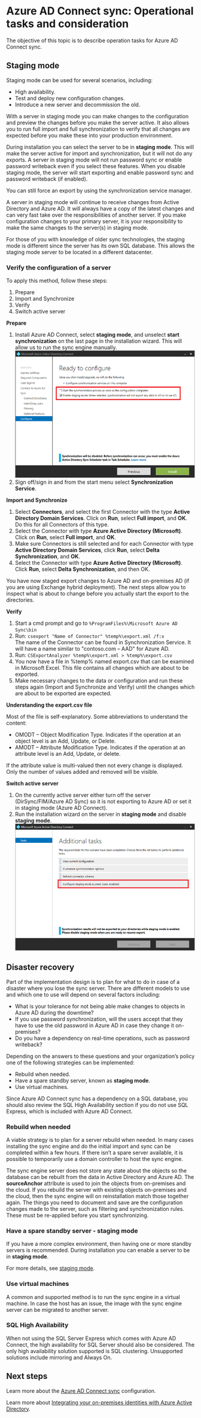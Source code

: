 <properties
   pageTitle="Azure AD Connect sync: Operational tasks and considerations | Microsoft Azure"
   description="This topic describes operational tasks for Azure AD Connect sync and how to prepare for operating this component."
   services="active-directory"
   documentationCenter=""
   authors="AndKjell"
   manager="StevenPo"
   editor=""/>

<tags
   ms.service="active-directory"
   ms.devlang="na"
   ms.topic="article"
   ms.tgt_pltfrm="na"
   ms.workload="identity"
   ms.date="06/27/2016"
   ms.author="andkjell"/>

# Azure AD Connect sync: Operational tasks and consideration
The objective of this topic is to describe operation tasks for Azure AD Connect sync.

## Staging mode
Staging mode can be used for several scenarios, including:

-	High availability.
-	Test and deploy new configuration changes.
-	Introduce a new server and decommission the old.

With a server in staging mode you can make changes to the configuration and preview the changes before you make the server active. It also allows you to run full import and full synchronization to verify that all changes are expected before you make these into your production environment.

During installation you can select the server to be in **staging mode**. This will make the server active for import and synchronization, but it will not do any exports. A server in staging mode will not run password sync or enable password writeback even if you select these features. When you disable staging mode, the server will start exporting and enable password sync and password writeback (if enabled).

You can still force an export by using the synchronization service manager.

A server in staging mode will continue to receive changes from Active Directory and Azure AD. It will always have a copy of the latest changes and can very fast take over the responsibilities of another server. If you make configuration changes to your primary server, it is your responsibility to make the same changes to the server(s) in staging mode.

For those of you with knowledge of older sync technologies, the staging mode is different since the server has its own SQL database. This allows the staging mode server to be located in a different datacenter.

### Verify the configuration of a server
To apply this method, follow these steps:

1. Prepare
2. Import and Synchronize
3. Verify
4. Switch active server

**Prepare**

1. Install Azure AD Connect, select **staging mode**, and unselect **start synchronization** on the last page in the installation wizard. This will allow us to run the sync engine manually.
![ReadyToConfigure](./media/active-directory-aadconnectsync-operations/readytoconfigure.png)
2. Sign off/sign in and from the start menu select **Synchronization Service**.

**Import and Synchronize**

1. Select **Connectors**, and select the first Connector with the type **Active Directory Domain Services**. Click on **Run**, select **Full import**, and **OK**. Do this for all Connectors of this type.
2. Select the Connector with type **Azure Active Directory (Microsoft)**. Click on **Run**, select **Full import**, and **OK**.
3. Make sure Connectors is still selected and for each Connector with type **Active Directory Domain Services**, click **Run**, select **Delta Synchronization**, and **OK**.
4. Select the Connector with type **Azure Active Directory (Microsoft)**. Click **Run**, select **Delta Synchronization**, and then OK.

You have now staged export changes to Azure AD and on-premises AD (if you are using Exchange hybrid deployment). The next steps allow you to inspect what is about to change before you actually start the export to the directories.

**Verify**

1. Start a cmd prompt and go to `%ProgramFiles%\Microsoft Azure AD Sync\bin`
2. Run: `csexport "Name of Connector" %temp%\export.xml /f:x`  
The name of the Connector can be found in Synchronization Service. It will have a name similar to "contoso.com – AAD" for Azure AD.
3. Run: `CSExportAnalyzer %temp%\export.xml > %temp%\export.csv`
4. You now have a file in %temp% named export.csv that can be examined in Microsoft Excel. This file contains all changes which are about to be exported.
5. Make necessary changes to the data or configuration and run these steps again (Import and Synchronize and Verify) until the changes which are about to be exported are expected.

**Understanding the export.csv file**

Most of the file is self-explanatory. Some abbreviations to understand the content:

- OMODT – Object Modification Type. Indicates if the operation at an object level is an Add, Update, or Delete.
- AMODT – Attribute Modification Type. Indicates if the operation at an attribute level is an Add, Update, or delete.

If the attribute value is multi-valued then not every change is displayed. Only the number of values added and removed will be visible.

**Switch active server**

1. On the currently active server either turn off the server (DirSync/FIM/Azure AD Sync) so it is not exporting to Azure AD or set it in staging mode (Azure AD Connect).
2. Run the installation wizard on the server in **staging mode** and disable **staging mode**.
![ReadyToConfigure](./media/active-directory-aadconnectsync-operations/additionaltasks.png)

## Disaster recovery
Part of the implementation design is to plan for what to do in case of a disaster where you lose the sync server. There are different models to use and which one to use will depend on several factors including:

-	What is your tolerance for not being able make changes to objects in Azure AD during the downtime?
-	If you use password synchronization, will the users accept that they have to use the old password in Azure AD in case they change it on-premises?
-	Do you have a dependency on real-time operations, such as password writeback?

Depending on the answers to these questions and your organization’s policy one of the following strategies can be implemented:

-	Rebuild when needed.
-	Have a spare standby server, known as **staging mode**.
-	Use virtual machines.

Since Azure AD Connect sync has a dependency on a SQL database, you should also review the SQL High Availability section if you do not use SQL Express, which is included with Azure AD Connect.

### Rebuild when needed
A viable strategy is to plan for a server rebuild when needed. In many cases installing the sync engine and do the initial import and sync can be completed within a few hours. If there isn’t a spare server available, it is possible to temporarily use a domain controller to host the sync engine.

The sync engine server does not store any state about the objects so the database can be rebuilt from the data in Active Directory and Azure AD. The **sourceAnchor** attribute is used to join the objects from on-premises and the cloud. If you rebuild the server with existing objects on-premises and the cloud, then the sync engine will on reinstallation match those together again.
The things you need to document and save are the configuration changes made to the server, such as filtering and synchronization rules. These must be re-applied before you start synchronizing.

### Have a spare standby server - staging mode
If you have a more complex environment, then having one or more standby servers is recommended. During installation you can enable a server to be in **staging mode**.

For more details, see [staging mode](#staging-mode).

### Use virtual machines
A common and supported method is to run the sync engine in a virtual machine. In case the host has an issue, the image with the sync engine server can be migrated to another server.

### SQL High Availability
When not using the SQL Server Express which comes with Azure AD Connect, the high availability for SQL Server should also be considered. The only high availability solution supported is SQL clustering. Unsupported solutions include mirroring and Always On.

## Next steps
Learn more about the [Azure AD Connect sync](active-directory-aadconnectsync-whatis.md) configuration.

Learn more about [Integrating your on-premises identities with Azure Active Directory](active-directory-aadconnect.md).
